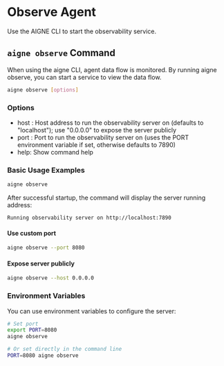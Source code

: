 # Observe Agent

Use the AIGNE CLI to start the observability service.

## `aigne observe` Command

When using the aigne CLI, agent data flow is monitored. By running aigne observe, you can start a service to view the data flow.

```bash
aigne observe [options]
```

### Options

* host <host>: Host address to run the observability server on (defaults to "localhost"); use "0.0.0.0" to expose the server publicly
* port <port>: Port to run the observability server on (uses the PORT environment variable if set, otherwise defaults to 7890)
* help: Show command help

### Basic Usage Examples

```bash
aigne observe
```

After successful startup, the command will display the server running address:

```
Running observability server on http://localhost:7890
```

#### Use custom port

```bash
aigne observe --port 8080
```

#### Expose server publicly

```bash
aigne observe --host 0.0.0.0
```

### Environment Variables

You can use environment variables to configure the server:

```bash
# Set port
export PORT=8080
aigne observe

# Or set directly in the command line
PORT=8080 aigne observe
```
